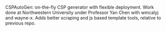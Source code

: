 CSPAutoGen: on-the-fly CSP generator with flexible deployment. Work done at Northwestern University under Professor Yan Chen with wmcalyj and wayne-x. Adds better scraping and js based template tools, relative to previous repo.
